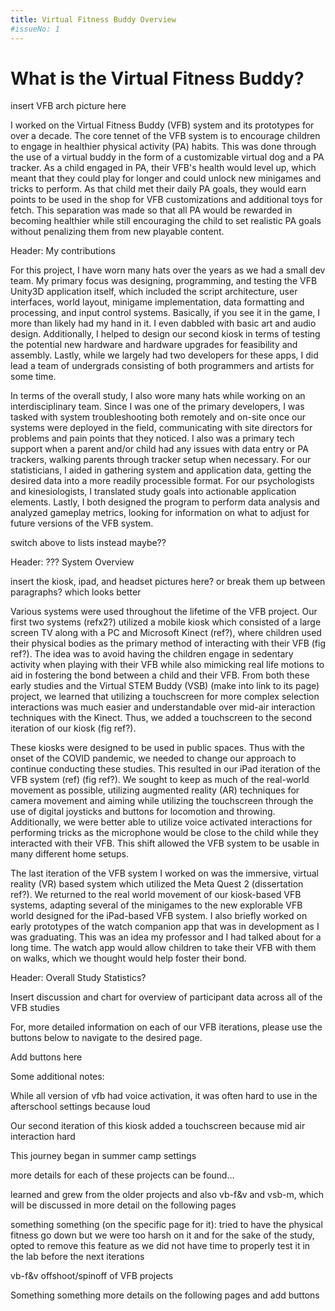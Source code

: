 ```yaml
---
title: Virtual Fitness Buddy Overview
#issueNo: 1
---
```


<div class="article-header">

# What is the Virtual Fitness Buddy?
</div>

insert VFB arch picture here

I worked on the Virtual Fitness Buddy (VFB) system and its prototypes for over a decade. The core tennet of the VFB system is to encourage children to engage in healthier physical activity (PA) habits. This was done through the use of a virtual buddy in the form of a customizable virtual dog and a PA tracker. As a child engaged in PA, their VFB's health would level up, which meant that they could play for longer and could unlock new minigames and tricks to perform. As that child met their daily PA goals, they would earn points to be used in the shop for VFB customizations and additional toys for fetch. This separation was made so that all PA would be rewarded in becoming healthier while still encouraging the child to set realistic PA goals without penalizing them from new playable content. 

Header: My contributions

For this project, I have worn many hats over the years as we had a small dev team. My primary focus was designing, programming, and testing the VFB Unity3D application itself, which included the script architecture, user interfaces, world layout, minigame implementation, data formatting and processing, and input control systems. Basically, if you see it in the game, I more than likely had my hand in it. I even dabbled with basic art and audio design. Additionally, I helped to design our second kiosk in terms of testing the potential new hardware and hardware upgrades for feasibility and assembly. Lastly, while we largely had two developers for these apps, I did lead a team of undergrads consisting of both programmers and artists for some time.

In terms of the overall study, I also wore many hats while working on an interdisciplinary team. Since I was one of the primary developers, I was tasked with system troubleshooting both remotely and on-site once our systems were deployed in the field, communicating with site directors for problems and pain points that they noticed. I also was a primary tech support when a parent and/or child had any issues with data entry or PA trackers, walking parents through tracker setup when necessary. For our statisticians, I aided in gathering system and application data, getting the desired data into a more readily processible format. For our psychologists and kinesiologists, I translated study goals into actionable application elements. Lastly, I both designed the program to perform data analysis and analyzed gameplay metrics, looking for information on what to adjust for future versions of the VFB system.  

switch above to lists instead maybe??

Header: ??? System Overview

insert the kiosk, ipad, and headset pictures here? or break them up between paragraphs? which looks better

Various systems were used throughout the lifetime of the VFB project. Our first two systems (refx2?) utilized a mobile kiosk which consisted of a large screen TV along with a PC and Microsoft Kinect (ref?), where children used their physical bodies as the primary method of interacting with their VFB (fig ref?). The idea was to avoid having the children engage in sedentary activity when playing with their VFB while also mimicking real life motions to aid in fostering the bond between a child and their VFB. From both these early studies and the Virtual STEM Buddy (VSB) (make into link to its page) project, we learned that utilizing a touchscreen for more complex selection interactions was much easier and understandable over mid-air interaction techniques with the Kinect. Thus, we added a touchscreen to the second iteration of our kiosk (fig ref?). 

These kiosks were designed to be used in public spaces. Thus with the onset of the COVID pandemic, we needed to change our approach to continue conducting these studies. This resulted in our iPad iteration of the VFB system (ref) (fig ref?). We sought to keep as much of the real-world movement as possible, utilizing augmented reality (AR) techniques for camera movement and aiming while utilizing the touchscreen through the use of digital joysticks and buttons for locomotion and throwing. Additionally, we were better able to utilize voice activated interactions for performing tricks as the microphone would be close to the child while they interacted with their VFB. This shift allowed the VFB system to be usable in many different home setups.

The last iteration of the VFB system I worked on was the immersive, virtual reality (VR) based system which utilized the Meta Quest 2 (dissertation ref?). We returned to the real world movement of our kiosk-based VFB systems, adapting several of the minigames to the new explorable VFB world designed for the iPad-based VFB system. I also briefly worked on early prototypes of the watch companion app that was in development as I was graduating. This was an idea my professor and I had talked about for a long time. The watch app would allow children to take their VFB with them on walks, which we thought would help foster their bond. 

Header: Overall Study Statistics?

Insert discussion and chart for overview of participant data across all of the VFB studies

For, more detailed information on each of our VFB iterations, please use the buttons below to navigate to the desired page. 

Add buttons here



Some additional notes:

While all version of vfb had voice activation, it was often hard to use in the afterschool settings because loud

Our second iteration of this kiosk added a touchscreen because mid air interaction hard

This journey began in summer camp settings

more details for each of these projects can be found...

learned and grew from the older projects and also vb-f&v and vsb-m, which will be discussed in more detail on the following pages

something something (on the specific page for it): tried to have the physical fitness go down but we were too harsh on it and for the sake of the study, opted to remove this feature as we did not have time to properly test it in the lab before the next iterations

vb-f&v offshoot/spinoff of VFB projects

Something something more details on the following pages and add buttons